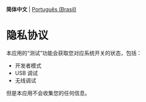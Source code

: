 **简体中文** | [Português (Brasil)](README_PT-BR.md)

# 隐私协议

本应用的“测试”功能会获取您对应系统开关的状态，包括：
- 开发者模式
- USB 调试
- 无线调试

但是本应用不会收集您的任何信息。
